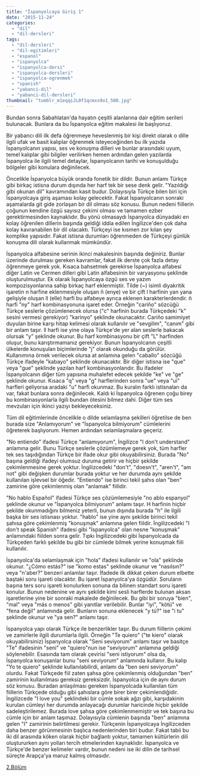 ```yaml
---
title: "İspanyolcaya Giriş 1"
date: "2015-11-24"
categories: 
  - "dil"
  - "dil-dersleri"
tags: 
  - "dil-dersleri"
  - "dil-egitimleri"
  - "espanol"
  - "ispanyolca"
  - "ispanyolca-dersi"
  - "ispanyolca-dersleri"
  - "ispanyolca-ogrenmek"
  - "spanish"
  - "yabanci-dil"
  - "yabanci-dil-dersleri"
thumbnail: "tumblr_m1eqqiJL0f1qcmxs9o1_500.jpg"
---
```


Bundan sonra Sabahlatan'da hayatın çeşitli alanlarına dair eğitim serileri bulunacak. Bunlara da bu İspanyolca eğitim makalesi ile başlıyoruz.

Bir yabancı dili ilk defa öğrenmeye heveslenmiş bir kişi direkt olarak o dille ilgili ufak ve basit kalıplar öğrenmek isteyeceğinden bu ilk yazıda İspanyolcanın yapısı, ses ve konuşma dilleri ve bunlar arasındaki uyum, temel kalıplar gibi bilgiler verilirken hemen ardından gelen yazılarda İspanyolca ile ilgili temel detaylar, İspanyolcanın tarihi ve konuşulduğu bölgeler gibi konulara değinilecek.

Öncelikle İspanyolca büyük oranda fonetik bir dildir. Bunun anlamı Türkçe gibi birkaç istisna durum dışında her harf tek bir sese denk gelir. "Yazıldığı gibi okunan dil" kavramından kasıt budur. Dolayısıyla Türkçe bilen biri için İspanyolcaya giriş aşaması kolay gelecektir. Fakat İspanyolcanın sonraki aşamalarda git gide zorlaşan bir dil olması söz konusu. Bunun nedeni fiillerin çoğunun kendine özgü sayısız çekimi olması ve tamamen ezber gerektirmesinden kaynaklıdır. Bu yönü olmasaydı İspanyolca dünyadaki en kolay öğrenilen dillerin başında geldiği iddia edilen İngilizce'den çok daha kolay kavranabilen bir dil olacaktı. Türkçeyi ise kısmen zor kılan şey komplike yapısıdır. Fakat istisna durumları öğrenmeden de Türkçeyi günlük konuşma dili olarak kullanmak mümkündür.

İspanyolca alfabesine serinin ikinci makalesinin başında değiniriz. Bunlar üzerinde durulması gereken kavramlar, fakat ilk derste çok fazla detay öğrenmeye gerek yok. Kısaca bahsetmek gerekirse İspanyolca alfabesi diğer Latin ve Cermen dilleri gibi Latin alfabesinin bir varyasyonu şeklinde oluşturulmuştur. Ek olarak İspanyolcaya özgü ses ve yazım kompozisyonlarına sahip birkaç harf eklenmiştir. Tilde (~) isimli diyakritik işaretin n harfine eklenmesiyle oluşan ñ (enye) ve bir çift l harfinin yan yana gelişiyle oluşan ll (elle) harfi bu alfabeye ayrıca eklenen karakterlerdendir. ñ harfi "ny" harf kombinasyonuna işaret eder. Örneğin "cariño" sözcüğü Türkçe seslerle çözümlenecek olursa ("c" harfinin burada Türkçedeki "k" sesini vermesi gerekiyor) "karinyo" şeklinde okunacaktır. Cariño samimiyet duyulan birine karşı hitap kelimesi olarak kullanılır ve "sevgilim", "canım" gibi bir anlam taşır. ll harfi ise yine olaya Türkçe'de yer alan seslerle bakacak olursak "y" şeklinde okunur. Bu harf kombinasyonu bir çift "L" harfinden oluşur, bunu karıştırmamanız gerekiyor. Bunun İspanyolcanın çeşitli ülkelerde konuşulan biçimlerinde "j" olarak okunduğu da görülür. Kullanımına örnek verilecek olursa at anlamına gelen "caballo" sözcüğü Türkçe ifadeyle "kabayo" şeklinde okunacaktır. Bir diğer istisna ise "que" veya "gue" şeklinde yazılan harf kombinasyonlarıdır. Bu ifadeler İspanyolcanın diğer tüm yapısına muhalefet edecek şekilde "ke" ve "ge" şeklinde okunur. Kısaca "q" veya "g" harflerinden sonra "ue" veya "ui" harfleri geliyorsa aradaki "u" harfi okunmaz. Bu kuralın farklı istisnaları da var, fakat bunlara sonra değinilecek. Kaldı ki İspanyolca öğrenen çoğu birey bu kombinasyonlarla ilgili bundan ötesini bilmez dahi. Diğer tüm ses mevzuları için ikinci yazıyı bekleyeceksiniz.

Tüm dil eğitimlerinde öncelikle o dilde selamlaşma şekilleri öğretilse de ben burada size "Anlamıyorum" ve "İspanyolca bilmiyorum" cümlelerini öğreterek başlıyorum. Hemen ardından selamlaşmalara geçeriz.

"No entiendo" ifadesi Türkçe "anlamıyorum", İngilizce "I don't understand" anlamına gelir. Bunu Türkçe seslerle çözümlemeye gerek yok, tüm harfler tek ses taşıdığından Türkçe bir ifade okur gibi okuyabilirsiniz. Burada "No" başına geldiği ifadeyi olumsuz duruma getirir ve hiçbir şekilde çekimlenmesine gerek yoktur. İngilizcedeki "don't", "doesn't", "aren't", "am not" gibi değişken durumlar burada yoktur ve her durumda aynı şekilde kullanılan işlevsel bir öğedir. "Entiendo" ise birinci tekil şahıs olan "ben" zamirine göre çekimlenmiş olan "anlamak" fiilidir.

"No hablo Español" ifadesi Türkçe ses çözümlemesiyle "no ablo espanyol" şeklinde okunur ve "İspanyolca bilmiyorum" anlamı taşır. H harfinin hiçbir şekilde okunmadığını bilmeniz yeterli, bunun dışında burada "h" ile ilgili başka bir ses istisnası yoktur. "hablo" ise yine aynı şekilde birinci tekil şahısa göre çekimlenmiş "konuşmak" anlamına gelen fiildir. İngilizcedeki "I don't speak Spanish" ifadesi gibi "İspanyolca" olan nesne "konuşmak" anlamındaki fiilden sonra gelir. Tıpkı İngilizcedeki gibi İspanyolcada da Türkçeden farklı şekilde bu gibi bir cümlede bilmek yerine konuşmak fiili kullanılır.

İspanyolca'da selamlaşmak için "hola" ifadesi kullanılır ve "ola" şeklinde okunur. "¿Cómo estás?" ise "komo estas" şeklinde okunur ve "nasılsın?" veya "n'aber?" benzeri anlamlar taşır. İfadede ilk dikkat çeken durum elbette baştaki soru işareti olacaktır. Bu işaret İspanyolca'ya özgüdür. Soruların başına ters soru işareti konulurken sonuna da bilinen standart soru işareti konulur. Bunun nedenine ve aynı şekilde kimi sesli harflerde bulunan aksan işaretlerine yine bir sonraki makalede değinilecek. Bu gibi bir soruya "bien", "mal" veya "más o menos" gibi yanıtlar verilebilir. Bunlar "iyi", "kötü" ve "fena değil" anlamında gelir. Bunların sonuna eklenecek "y tú?" ise "i tu" şeklinde okunur ve "ya sen?" anlamı taşır.

İspanyolca yapı olarak Türkçe ile benzerlikler taşır. Bu durum fiillerin çekimi ve zamirlerle ilgili durumlarla ilgili. Örneğin "Te quiero" ("te kiero" olarak okuyabilirsiniz) İspanyolca olarak "Seni seviyorum" anlamı taşır ve basitçe "Te" ifadesinin "seni" ve "quiero"nun ise "seviyorum" anlamına geldiği söylenebilir. Esasında tam olarak çevirisi "seni istiyorum" olsa da, İspanyolca konuşanlar bunu "seni seviyorum" anlamında kullanır. Bu kalıp "Yo te quiero" şeklinde kullanılabilirdi, anlamı da "ben seni seviyorum" olurdu. Fakat Türkçede fiil zaten şahsa göre çekimlenmiş olduğundan "ben" zamirinin kullanılması gereksiz gereksizdir. İspanyolca için de aynı durum söz konusu. Buradan anlaşılması gereken İspanyolcada kullanılan tüm fiillerin Türkçede olduğu gibi şahıslara göre birer birer çekimlendiğidir. İngilizcede "I love you" şeklindeki bir cümle sokak ağzı gibi, karşıdakinin kurulan cümleyi her durumda anlayacağı durumlar haricinde hiçbir şekilde sadeleştirilemez. Burada love şahsa göre çekimlenmemiştir ve tek başına bu cümle için bir anlam taşımaz. Dolayısıyla cümlenin başında "ben" anlamına gelen "I" zamirinin belirtilmesi gerekir. Türkçenin İspanyolcaya İngilizceden daha benzer görünmesinin başlıca nedenlerinden biri budur. Fakat tabii bu iki dil arasında köken olarak hiçbir bağlantı yoktur, tamamen kültürlerin dili oluştururken aynı yolları tercih etmelerinden kaynaklıdır. İspanyolca ve Türkçe'de benzer kelimeler vardır, bunun nedeni ise iki dilin de tarihsel süreçte Arapça'ya maruz kalmış olmasıdır.

[2.Bölüm](http://sabahlatan.com/blog/ispanyolcaya-giris-2/)
